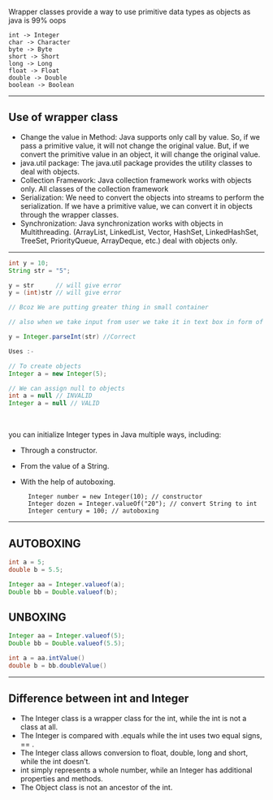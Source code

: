 Wrapper classes provide a way to use primitive data types as objects as java is 99% oops

    int -> Integer
    char -> Character
    byte -> Byte
    short -> Short
    long -> Long
    float -> Float
    double -> Double
    boolean -> Boolean

---

## Use of wrapper class
- Change the value in Method: Java supports only call by value. So, if we pass a primitive value, it will not change the original value. But, if we convert the primitive value in an
object, it will change the original value.
- java.util package: The java.util package provides the utility classes to deal with objects.
- Collection Framework: Java collection framework works with objects only. All classes of the collection framework
- Serialization: We need to convert the objects into streams to perform the serialization. If we have a primitive value, we can convert it in objects through the wrapper classes.
- Synchronization: Java synchronization works with objects in Multithreading.
(ArrayList, LinkedList, Vector, HashSet, LinkedHashSet, TreeSet, PriorityQueue, ArrayDeque, etc.) deal with objects only.

---

```java
int y = 10;
String str = "5";

y = str      // will give error
y = (int)str // will give error

// Bcoz We are putting greater thing in small container        

// also when we take input from user we take it in text box in form of string and to perform computation we need wrapper class

y = Integer.parseInt(str) //Correct
```
```java
Uses :-

// To create objects 
Integer a = new Integer(5);

// We can assign null to objects
int a = null // INVALID
Integer a = null // VALID
```
<br>

you can initialize Integer types in Java multiple ways, including:
- Through a constructor.
- From the value of a String.
- With the help of autoboxing.

        Integer number = new Integer(10); // constructor
        Integer dozen = Integer.valueOf("20"); // convert String to int
        Integer century = 100; // autoboxing

---

## AUTOBOXING

```java
int a = 5;
double b = 5.5;

Integer aa = Integer.valueof(a);
Double bb = Double.valueof(b);
```

## UNBOXING
```JAVA
Integer aa = Integer.valueof(5);
Double bb = Double.valueof(5.5);

int a = aa.intValue()
double b = bb.doubleValue()
```

---

## Difference between int and Integer

- The Integer class is a wrapper class for the int, while the int is not a class at all.
- The Integer is compared with .equals while the int uses two equal signs, == .
- The Integer class allows conversion to float, double, long and short, while the int doesn’t.
- int simply represents a whole number, while an Integer has additional properties and methods. 
- The Object class is not an ancestor of the int.

